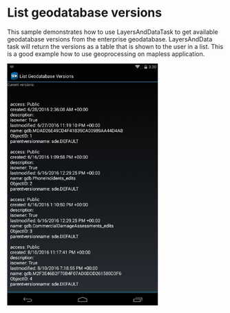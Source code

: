 # List geodatabase versions

This sample demonstrates how to use LayersAndDataTask to get available geodatabase versions from the enterprise geodatabase. LayersAndData task will return the versions as a table that is shown to the user in a list. This is a good example how to use geoprocessing on mapless application.

<img src="ListGeodatabaseVersions.jpg" width="350"/>



